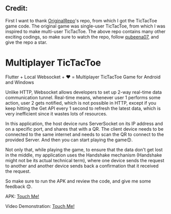 ## Credit:
First I want to thank [OriginalRepo](https://github.com/qubeena07/MyWidgets/commits/main/lib/screens/tic_tac_toe_screen.dart)'s repo, from which I got the TicTacToe game code. The original game was single-user TicTacToe, from which I was inspired to make multi-user TicTacToe. The above repo contains many other exciting codings, so make sure to watch the repo, follow [qubeena07](https://github.com/qubeena07/), and give the repo a star.

# Multiplayer TicTacToe
Flutter + Local Websocket + ❤️ = Multiplayer TicTacToe Game for Android and Windows

Unlike HTTP, Websocket allows developers to set up 2-way real-time data communication tunnel.
Real-time means, whenever user 1 performs some action, user 2 gets notified, which is not possible in HTTP, except if you keep hitting the Get API every 1 second to refresh the latest data, which is very inefficient since it wastes lots of resources.

In this application, the host device runs ServerSocket on its IP address and on a specific port, and shares that with a QR.
The client device needs to be connected to the same internet and needs to scan the QR to connect to the provided Server. And then you can start playing the game😊.


Not only that, while playing the game, to ensure that the data don't get lost in the middle, my application uses the Handshake mechanism (Handshake might not be its actual technical term), where one device sends the request to another and another device sends back a confirmation that it received the request.

So make sure to run the APK and review the code, and give me some feedback 😊.

APK: [Touch Me!](https://drive.google.com/drive/u/0/folders/1j2jfecUFIdPj8l5yBlbCEIjkxHZEPqk6)

Video Demonstration: [Touch Me!](https://drive.google.com/file/d/1IdI5o11L8W3Rb6SLQdM9W5Sk0YXyMWGz/view?usp=drive_link)

